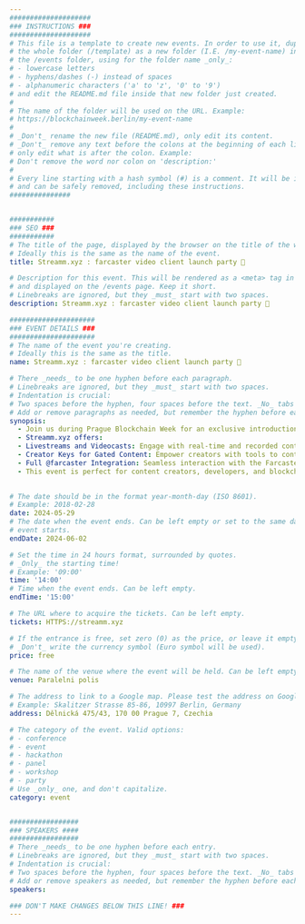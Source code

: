 ```yaml
---
####################
### INSTRUCTIONS ###
####################
# This file is a template to create new events. In order to use it, duplicate
# the whole folder (/template) as a new folder (I.E. /my-event-name) inside of
# the /events folder, using for the folder name _only_:
# - lowercase letters
# - hyphens/dashes (-) instead of spaces
# - alphanumeric characters ('a' to 'z', '0' to '9')
# and edit the README.md file inside that new folder just created.
#
# The name of the folder will be used on the URL. Example:
# https://blockchainweek.berlin/my-event-name
#
# _Don't_ rename the new file (README.md), only edit its content.
# _Don't_ remove any text before the colons at the beginning of each line,
# only edit what is after the colon. Example:
# Don't remove the word nor colon on 'description:'
#
# Every line starting with a hash symbol (#) is a comment. It will be ignored
# and can be safely removed, including these instructions.
###############


###########
### SEO ###
###########
# The title of the page, displayed by the browser on the title of the window.
# Ideally this is the same as the name of the event.
title: Streamm.xyz : farcaster video client launch party 🎉

# Description for this event. This will be rendered as a <meta> tag in the HTML,
# and displayed on the /events page. Keep it short.
# Linebreaks are ignored, but they _must_ start with two spaces.
description: Streamm.xyz : farcaster video client launch party 🎉

#####################
### EVENT DETAILS ###
#####################
# The name of the event you're creating.
# Ideally this is the same as the title.
name: Streamm.xyz : farcaster video client launch party 🎉

# There _needs_ to be one hyphen before each paragraph.
# Linebreaks are ignored, but they _must_ start with two spaces.
# Indentation is crucial:
# Two spaces before the hyphen, four spaces before the text. _No_ tabs allowed.
# Add or remove paragraphs as needed, but remember the hyphen before each entry.
synopsis: 
  - Join us during Prague Blockchain Week for an exclusive introduction to Streamm.xyz, a groundbreaking new video client designed for the Web3 community.
  - Streamm.xyz offers:
  - Livestreams and Videocasts: Engage with real-time and recorded content tailored for the blockchain ecosystem.
  - Creator Keys for Gated Content: Empower creators with tools to control access and monetize their content.
  - Full @farcaster Integration: Seamless interaction with the Farcaster protocol, including responses, likes, and follows.
  - This event is perfect for content creators, developers, and blockchain enthusiasts looking to explore innovative ways to connect and engage with their audience. Don't miss the opportunity to be part of the future of video content in Web3!

    
# The date should be in the format year-month-day (ISO 8601).
# Example: 2018-02-28
date: 2024-05-29
# The date when the event ends. Can be left empty or set to the same day the
# event starts.
endDate: 2024-06-02

# Set the time in 24 hours format, surrounded by quotes.
# _Only_ the starting time!
# Example: '09:00'
time: '14:00'
# Time when the event ends. Can be left empty.
endTime: '15:00'

# The URL where to acquire the tickets. Can be left empty.
tickets: HTTPS://streamm.xyz

# If the entrance is free, set zero (0) as the price, or leave it empty.
# _Don't_ write the currency symbol (Euro symbol will be used).
price: free

# The name of the venue where the event will be held. Can be left empty.
venue: Paralelni polis 

# The address to link to a Google map. Please test the address on Google Maps.
# Example: Skalitzer Strasse 85-86, 10997 Berlin, Germany
address: Dělnická 475/43, 170 00 Prague 7, Czechia

# The category of the event. Valid options:
# - conference
# - event
# - hackathon
# - panel
# - workshop
# - party
# Use _only_ one, and don't capitalize.
category: event


#################
### SPEAKERS ####
#################
# There _needs_ to be one hyphen before each entry.
# Linebreaks are ignored, but they _must_ start with two spaces.
# Indentation is crucial:
# Two spaces before the hyphen, four spaces before the text. _No_ tabs allowed.
# Add or remove speakers as needed, but remember the hyphen before each entry.
speakers:

### DON'T MAKE CHANGES BELOW THIS LINE! ###
---
```


<!-- ### DON'T MAKE CHANGES BELOW THIS LINE! ### -->

<Event-Content/>
